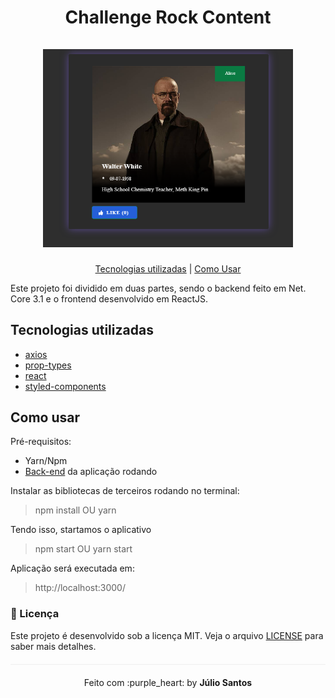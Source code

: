 <h1 align="center">
  Challenge Rock Content
  <br /><br />
  <img src="./src/assets/app.png" width="400"/>
</h1>

<p align="center">
  <a href="#tecnologias-utilizadas">Tecnologias utilizadas</a> |
  <a href="#como-usar">Como Usar</a>
</p>

Este projeto foi dividido em duas partes, sendo o backend feito em Net. Core 3.1 e o frontend desenvolvido em ReactJS.

## Tecnologias utilizadas

- [axios](https://github.com/axios/axios)
- [prop-types](https://github.com/facebook/prop-types)
- [react](https://github.com/facebook/react)
- [styled-components](https://github.com/styled-components/styled-components)

## Como usar

Pré-requisitos:

- Yarn/Npm
- [Back-end](https://github.com/julio0345/challenge/backend) da aplicação rodando

Instalar as bibliotecas de terceiros rodando no terminal:
> npm install
OU
> yarn

Tendo isso, startamos o aplicativo

> npm start
OU
> yarn start

Aplicação será executada em:
> http://localhost:3000/


### :memo: Licença

Este projeto é desenvolvido sob a licença MIT. Veja o arquivo [LICENSE](LICENSE.md) para saber mais detalhes.

<p align="center" style="margin-top: 20px; border-top: 1px solid #eee; padding-top: 20px;">Feito com :purple_heart: by <strong> Júlio Santos</strong> </p>